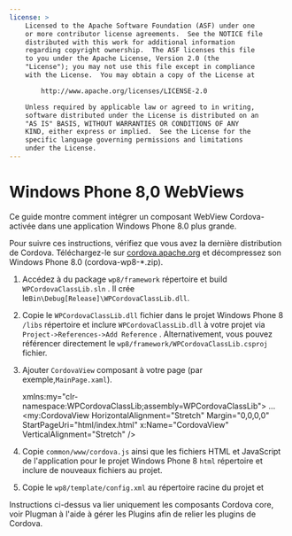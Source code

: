 ```yaml
---
license: >
    Licensed to the Apache Software Foundation (ASF) under one
    or more contributor license agreements.  See the NOTICE file
    distributed with this work for additional information
    regarding copyright ownership.  The ASF licenses this file
    to you under the Apache License, Version 2.0 (the
    "License"); you may not use this file except in compliance
    with the License.  You may obtain a copy of the License at

        http://www.apache.org/licenses/LICENSE-2.0

    Unless required by applicable law or agreed to in writing,
    software distributed under the License is distributed on an
    "AS IS" BASIS, WITHOUT WARRANTIES OR CONDITIONS OF ANY
    KIND, either express or implied.  See the License for the
    specific language governing permissions and limitations
    under the License.
---
```


# Windows Phone 8,0 WebViews

Ce guide montre comment intégrer un composant WebView Cordova-activée dans une application Windows Phone 8.0 plus grande.

Pour suivre ces instructions, vérifiez que vous avez la dernière distribution de Cordova. Téléchargez-le sur [cordova.apache.org](http://cordova.apache.org) et décompressez son Windows Phone 8.0 (cordova-wp8-*.zip).

  1. Accédez à du package `wp8/framework` répertoire et build `WPCordovaClassLib.sln` . Il crée le`Bin\Debug[Release]\WPCordovaClassLib.dll`.

  2. Copie le `WPCordovaClassLib.dll` fichier dans le projet Windows Phone 8 `/libs` répertoire et inclure `WPCordovaClassLib.dll` à votre projet via `Project->References->Add Reference` . Alternativement, vous pouvez référencer directement le `wp8/framework/WPCordovaClassLib.csproj` fichier.

  3. Ajouter `CordovaView` composant à votre page (par exemple,`MainPage.xaml`).
    
        xmlns:my="clr-namespace:WPCordovaClassLib;assembly=WPCordovaClassLib">
        ...
        <my:CordovaView HorizontalAlignment="Stretch" Margin="0,0,0,0" 
        StartPageUri="html/index.html" x:Name="CordovaView" VerticalAlignment="Stretch" />
        

  4. Copie `common/www/cordova.js` ainsi que les fichiers HTML et JavaScript de l'application pour le projet Windows Phone 8 `html` répertoire et inclure de nouveaux fichiers au projet.

  5. Copie le `wp8/template/config.xml` au répertoire racine du projet et

Instructions ci-dessus va lier uniquement les composants Cordova core, voir Plugman à l'aide à gérer les Plugins afin de relier les plugins de Cordova.